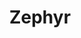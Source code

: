 ---
permalink: /engineering/projects/zephyr/
project_link_name: zephyr
statsAvailable: 'false'
title: Zephyr
---